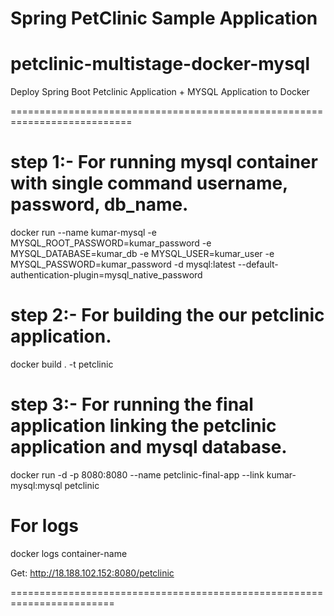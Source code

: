 # Spring PetClinic Sample Application

# petclinic-multistage-docker-mysql


Deploy Spring Boot Petclinic Application + MYSQL Application to Docker


===========================================================================


# step 1:- For running mysql container with single command username, password, db_name.


docker run --name kumar-mysql -e MYSQL_ROOT_PASSWORD=kumar_password -e MYSQL_DATABASE=kumar_db -e MYSQL_USER=kumar_user -e MYSQL_PASSWORD=kumar_password -d mysql:latest --default-authentication-plugin=mysql_native_password


# step 2:- For building the our petclinic application.

docker build . -t petclinic


# step 3:- For running the final application linking the petclinic application and mysql database.

docker run -d -p 8080:8080 --name petclinic-final-app --link kumar-mysql:mysql petclinic   


For logs
===========
docker logs container-name


Get:  http://18.188.102.152:8080/petclinic

========================================================================
